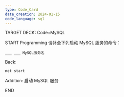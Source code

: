 ```yaml
---
type: Code_Card
date_creation: 2024-01-15
code_language: sql
---
```


TARGET DECK: Code::MySQL

START
Programming
请补全下列启动 MySQL 服务的命令：
```shell
___ ___ MySQL服务名
```
Back: 
```shell
net start
```
Addition: 
启动 MySQL 服务
<!--ID: 1705843284806-->
END